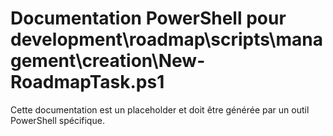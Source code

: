 # Documentation PowerShell pour development\roadmap\scripts\management\creation\New-RoadmapTask.ps1

Cette documentation est un placeholder et doit être générée par un outil PowerShell spécifique.

